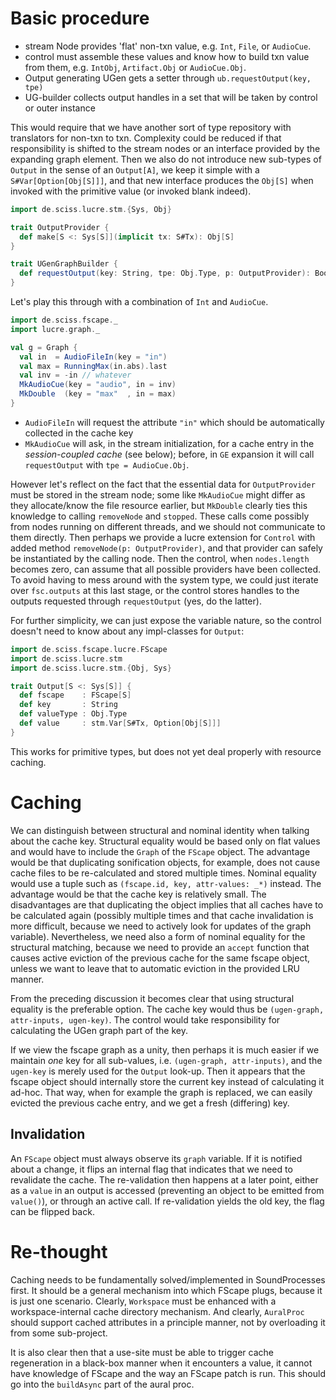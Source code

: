 # Basic procedure

- stream Node provides 'flat' non-txn value, e.g. `Int`, `File`, or `AudioCue`.
- control must assemble these values and know how to build txn value from
  them, e.g. `IntObj`, `Artifact.Obj` or `AudioCue.Obj`.
- Output generating UGen gets a setter through `ub.requestOutput(key, tpe)`
- UG-builder collects output handles in a set that will be taken by
  control or outer instance

This would require that we have another sort of type repository with
translators for non-txn to txn. Complexity could be reduced if that responsibility
is shifted to the stream nodes or an interface provided by the expanding graph element.
Then we also do not introduce new sub-types of `Output` in the sense of an `Output[A]`,
we keep it simple with a `S#Var[Option[Obj[S]]]`, and that new interface produces
the `Obj[S]` when invoked with the primitive value (or invoked blank indeed).

```scala
import de.sciss.lucre.stm.{Sys, Obj}

trait OutputProvider {
  def make[S <: Sys[S]](implicit tx: S#Tx): Obj[S]
}

trait UGenGraphBuilder {
  def requestOutput(key: String, tpe: Obj.Type, p: OutputProvider): Boolean
}
```

Let's play this through with a combination of `Int` and `AudioCue`.

```scala
import de.sciss.fscape._
import lucre.graph._

val g = Graph {
  val in  = AudioFileIn(key = "in")
  val max = RunningMax(in.abs).last
  val inv = -in // whatever
  MkAudioCue(key = "audio", in = inv)
  MkDouble  (key = "max"  , in = max)
}
```

- `AudioFileIn` will request the attribute `"in"` which should be automatically
  collected in the cache key
- `MkAudioCue` will ask, in the stream initialization, for a cache entry in 
  the _session-coupled cache_ (see below); before, in `GE` expansion it will
  call `requestOutput` with `tpe = AudioCue.Obj`.
  
However let's reflect on the fact that the essential data for `OutputProvider` must be stored
in the stream node; some like `MkAudioCue` might differ as they allocate/know the file resource
earlier, but `MkDouble` clearly ties this knowledge to calling `removeNode` and `stopped`. These
calls come possibly from nodes running on different threads, and we should not communicate to them
directly. Then perhaps we provide a lucre extension for `Control` with added method
`removeNode(p: OutputProvider)`, and that provider can safely be instantiated by the calling node.
Then the control, when `nodes.length` becomes zero, can assume that all possible providers have
been collected. To avoid having to mess around with the system type, we could just iterate over
`fsc.outputs` at this last stage, or the control stores handles to the outputs requested through
`requestOutput` (yes, do the latter).

For further simplicity, we can just expose the variable nature, so the control doesn't need to
know about any impl-classes for `Output`:

```scala
import de.sciss.fscape.lucre.FScape
import de.sciss.lucre.stm
import de.sciss.lucre.stm.{Obj, Sys}

trait Output[S <: Sys[S]] {
  def fscape    : FScape[S]
  def key       : String
  def valueType : Obj.Type
  def value     : stm.Var[S#Tx, Option[Obj[S]]]
}
```

This works for primitive types, but does not yet deal properly with resource caching.

# Caching

We can distinguish between structural and nominal identity when talking about the cache key.
Structural equality would be based only on flat values and would have to include the `Graph`
of the `FScape` object. The advantage would be that duplicating sonification objects, for
example, does not cause cache files to be re-calculated and stored multiple times. Nominal
equality would use a tuple such as `(fscape.id, key, attr-values: _*)` instead. The advantage
would be that the cache key is relatively small. The disadvantages are that duplicating the
object implies that all caches have to be calculated again (possibly multiple times and that
cache invalidation is more difficult, because we need to actively look for updates of the
graph variable). Nevertheless, we need also a form of nominal equality for the structural
matching, because we need to provide an `accept` function that causes active eviction of the
previous cache for the same fscape object, unless we want to leave that to automatic eviction
in the provided LRU manner.

From the preceding discussion it becomes clear that using structural equality is the preferable
option. The cache key would thus be `(ugen-graph, attr-inputs, ugen-key)`. The control would take 
responsibility for calculating the UGen graph part of the key.

If we view the fscape graph as a unity, then perhaps it is much easier if we maintain _one_
key for all sub-values, i.e. `(ugen-graph, attr-inputs)`, and the `ugen-key` is merely used
for the `Output` look-up. Then it appears that the fscape object should internally store
the current key instead of calculating it ad-hoc. That way, when for example the graph is
replaced, we can easily evicted the previous cache entry, and we get a fresh (differing)
key.

## Invalidation

An `FScape` object must always observe its `graph` variable. If it is notified about
a change, it flips an internal flag that indicates that we need to revalidate the cache. The
re-validation then happens at a later point, either as a `value` in an output is accessed
(preventing an object to be emitted from `value()`), or through an active call. If re-validation yields
the old key, the flag can be flipped back.

# Re-thought

Caching needs to be fundamentally solved/implemented in SoundProcesses first. It should be
a general mechanism into which FScape plugs, because it is just one scenario. Clearly, `Workspace`
must be enhanced with a workspace-internal cache directory mechanism. And clearly, `AuralProc`
should support cached attributes in a principle manner, not by overloading it from some sub-project.

It is also clear then that a use-site must be able to trigger cache regeneration in a black-box
manner when it encounters a value, it cannot have knowledge of FScape and the way an FScape patch
is run. This should go into the `buildAsync` part of the aural proc.
